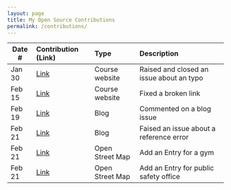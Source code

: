```yaml
---
layout: page
title: My Open Source Contributions
permalink: /contributions/
---
```


<!--
Type of the contribution should be "Wikipedia edit", "OpenStreet Map feature", "Documentation", "Course website", "Blog",
"Browser Add-on", etc.

The description should include a brief summary of what you did.

The link should bring us to a public page that shows your contribution.

Replace the first row with your own contribution.

-->

| Date # | Contribution (Link)                                               | Type            | Description                              |
| ------ | :---------------------------------------------------------------- | :-------------- | :--------------------------------------- |
| Jan 30 | [Link](https://github.com/joannakl/ossd/issues/34)                | Course website  | Raised and closed an issue about an typo |
| Feb 15 | [Link](https://github.com/joannakl/ossd/pull/46#issue-1586165097) | Course website  | Fixed a broken link                      |
| Feb 19 | [Link](https://edstem.org/us/courses/34501/discussion/2620574)    | Blog            | Commented on a blog issue                |
| Feb 21 | [Link](https://github.com/ossd-s23/Charlie-XIAO-weekly/issues/2)  | Blog            | Faised an issue about a reference error  |
| Feb 21 | [Link](https://www.openstreetmap.org/changeset/132838938)         | Open Street Map | Add an Entry for a gym                   |
| Feb 21 | [Link](https://www.openstreetmap.org/changeset/132839107)         | Open Street Map | Add an Entry for public safety office    |
